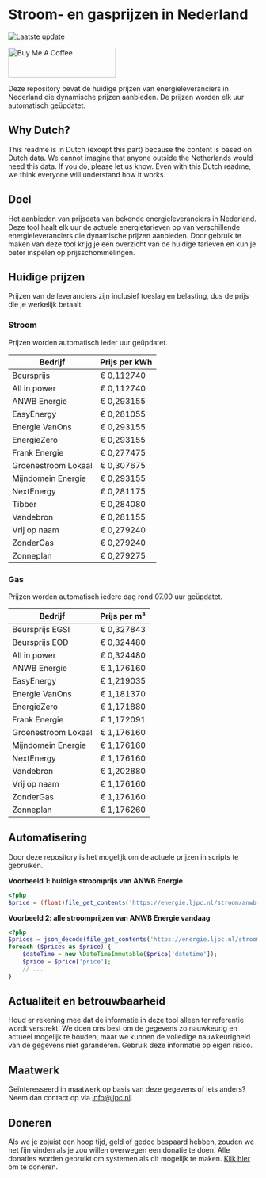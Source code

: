 # Stroom- en gasprijzen in Nederland

![Laatste update](https://img.shields.io/badge/laatste%20update-2025--04--13%2020%3A00%20CET-brightgreen)

<a href="https://www.buymeacoffee.com/Lars-" target="_blank"><img src="https://cdn.buymeacoffee.com/buttons/v2/default-orange.png" alt="Buy Me A Coffee" height="60" style="height: 60px !important;width: 217px !important;" ></a>

Deze repository bevat de huidige prijzen van energieleveranciers in Nederland die dynamische prijzen aanbieden. De prijzen worden elk uur automatisch geüpdatet.

## Why Dutch?

This readme is in Dutch (except this part) because the content is based on Dutch data. We cannot imagine that anyone outside the Netherlands would need this data. If you do, please let us know. Even with this Dutch readme, we think
everyone will understand how it works.

## Doel

Het aanbieden van prijsdata van bekende energieleveranciers in Nederland. Deze tool haalt elk uur de actuele energietarieven op van verschillende energieleveranciers die dynamische prijzen aanbieden. Door gebruik te maken van deze tool
krijg je een overzicht van de huidige tarieven en kun je beter inspelen op prijsschommelingen.

## Huidige prijzen

Prijzen van de leveranciers zijn inclusief toeslag en belasting, dus de prijs die je werkelijk betaalt.

### Stroom

Prijzen worden automatisch ieder uur geüpdatet.

 Bedrijf | Prijs per kWh 
---------|---------------
Beursprijs | € 0,112740
All in power | € 0,112740
ANWB Energie | € 0,293155
EasyEnergy | € 0,281055
Energie VanOns | € 0,293155
EnergieZero | € 0,293155
Frank Energie | € 0,277475
Groenestroom Lokaal | € 0,307675
Mijndomein Energie | € 0,293155
NextEnergy | € 0,281175
Tibber | € 0,284080
Vandebron | € 0,281155
Vrij op naam | € 0,279240
ZonderGas | € 0,279240
Zonneplan | € 0,279275


### Gas

Prijzen worden automatisch iedere dag rond 07.00 uur geüpdatet.

 Bedrijf | Prijs per m³ 
---------|--------------
Beursprijs EGSI | € 0,327843
Beursprijs EOD | € 0,324480
All in power | € 0,324480
ANWB Energie | € 1,176160
EasyEnergy | € 1,219035
Energie VanOns | € 1,181370
EnergieZero | € 1,171880
Frank Energie | € 1,172091
Groenestroom Lokaal | € 1,176160
Mijndomein Energie | € 1,176160
NextEnergy | € 1,176160
Vandebron | € 1,202880
Vrij op naam | € 1,176160
ZonderGas | € 1,176160
Zonneplan | € 1,176260


## Automatisering

Door deze repository is het mogelijk om de actuele prijzen in scripts te gebruiken.

**Voorbeeld 1: huidige stroomprijs van ANWB Energie**

```php
<?php
$price = (float)file_get_contents('https://energie.ljpc.nl/stroom/anwb-energie-nu.txt');

```

**Voorbeeld 2: alle stroomprijzen van ANWB Energie vandaag**

```php
<?php
$prices = json_decode(file_get_contents('https://energie.ljpc.nl/stroom/all-in-power-vandaag.json'),true);
foreach ($prices as $price) {
    $dateTime = new \DateTimeImmutable($price['datetime']);
    $price = $price['price'];
    // ...
}
```

## Actualiteit en betrouwbaarheid

Houd er rekening mee dat de informatie in deze tool alleen ter referentie wordt verstrekt. We doen ons best om de gegevens zo nauwkeurig en actueel mogelijk te houden, maar we kunnen de volledige nauwkeurigheid van de gegevens niet
garanderen. Gebruik deze informatie op eigen risico.

## Maatwerk

Geïnteresseerd in maatwerk op basis van deze gegevens of iets anders? Neem dan contact op
via [info@ljpc.nl](mailto:info@ljpc.nl?subject=Energie%20prijzen).

## Doneren

Als we je zojuist een hoop tijd, geld of gedoe bespaard hebben, zouden we het fijn vinden als je zou willen overwegen een
donatie te doen. Alle donaties worden gebruikt om systemen als dit mogelijk te
maken. [Klik hier](https://www.buymeacoffee.com/Lars-) om te doneren.
